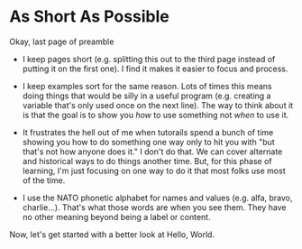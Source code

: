 # As Short As Possible

Okay, last page of preamble

- I keep pages short (e.g. splitting this out to the third page
  instead of putting it on the first one). I find
  it makes it easier to focus and process.

- I keep examples sort for the same reason. Lots of times
  this means doing things that would be silly in a useful
  program (e.g. creating a variable that's only used once on the next line).
  The way to think about it is that the goal
  is to show you _how_ to use something not _when_ to use it.

- It frustrates the hell out of me when tutorails spend a bunch
  of time showing you how to do something one way only to hit
  you with "but that's not how anyone does it." I don't do
  that. We can cover alternate and historical ways to do things
  another time. But, for this phase of learning, I'm just focusing on
  one way to do it that most folks use most of the time.

- I use the NATO phonetic alphabet for names and values
  (e.g. alfa, bravo, charlie...). That's what those words
  are when you see them. They have no other
  meaning beyond being a label or content.

Now, let's get started with a better look at Hello, World.
